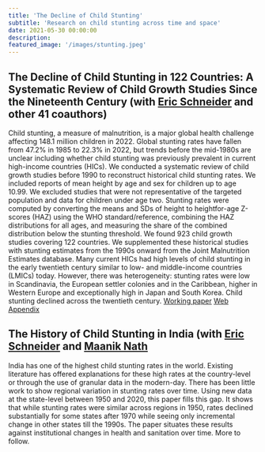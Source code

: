 ```yaml
---
title: 'The Decline of Child Stunting'
subtitle: 'Research on child stunting across time and space'
date: 2021-05-30 00:00:00
description: 
featured_image: '/images/stunting.jpeg'
---
```


## The Decline of Child Stunting in 122 Countries: A Systematic Review of Child Growth Studies Since the Nineteenth Century (with [Eric Schneider](https://www.ericbschneider.com/home) and other 41 coauthors) 

Child stunting, a measure of malnutrition, is a major global health challenge affecting 148.1 million children in 2022. Global stunting rates have fallen from 47.2% in 1985 to 22.3% in 2022, but trends before the mid-1980s are unclear including whether child stunting was previously prevalent in current high-income countries (HICs). We conducted a systematic review of child growth studies before 1990 to reconstruct historical child stunting rates. We included reports of mean height by age and sex for children up to age 10.99. We excluded studies that were not representative of the targeted population and data for children under age two. Stunting rates were computed by converting the means and SDs of height to heightfor-age Z-scores (HAZ) using the WHO standard/reference, combining the HAZ distributions for all ages, and measuring the share of the combined distribution below the stunting threshold. We found 923 child growth studies covering 122 countries. We supplemented these historical studies with stunting estimates from the 1990s onward from the Joint Malnutrition Estimates database. Many current HICs had high levels of child stunting in the early twentieth century similar to low- and middle-income countries (LMICs) today. However, there was heterogeneity: stunting rates were low in Scandinavia, the European settler colonies and in the Caribbean, higher in Western Europe and exceptionally high in Japan and South Korea. Child stunting declined across the twentieth century. [Working paper](https://papers.ssrn.com/sol3/papers.cfm?abstract_id=4888122) [Web Appendix](https://www.dropbox.com/scl/fi/nes7pznmkq5i8w0a1soxu/WHS_Appendix_Preprint.pdf?rlkey=2ylacz0q142u1p6ao1el9puw0&st=4tyc6pmw&dl=0)

## The History of Child Stunting in India (with [Eric Schneider](https://www.ericbschneider.com/home) and [Maanik Nath](https://www.maaniknath.com/)

India has one of the highest child stunting rates in the world. Existing literature has offered explanations for these high rates at the country-level or through the use of granular data in the modern-day. There has been little work to show regional variation in stunting rates over time. Using new data at the state-level between 1950 and 2020, this paper fills this gap. It shows that while stunting rates were similar across regions in 1950, rates declined substantially for some states after 1970 while seeing only incremental change in other states till the 1990s. The paper situates these results against institutional changes in health and sanitation over time. More to follow.